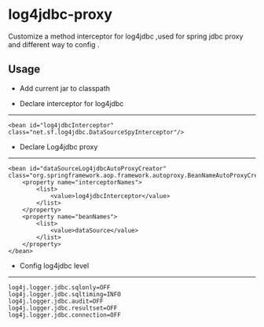 # log4jdbc-proxy
Customize a method interceptor for log4jdbc ,used for spring jdbc proxy and different way to config .


## Usage ##

 - Add current jar to classpath
 
 - Declare interceptor for  log4jdbc

----------

    <bean id="log4jdbcInterceptor" class="net.sf.log4jdbc.DataSourceSpyInterceptor"/>



 - Declare Log4jdbc proxy
 
 

----------

    <bean id="dataSourceLog4jdbcAutoProxyCreator" class="org.springframework.aop.framework.autoproxy.BeanNameAutoProxyCreator">
		<property name="interceptorNames">
			<list>
				<value>log4jdbcInterceptor</value>
			</list>
		</property>
		<property name="beanNames">
			<list>
				<value>dataSource</value>
			</list>
		</property>
	</bean>  


- Config log4jdbc level


----------

    log4j.logger.jdbc.sqlonly=OFF
    log4j.logger.jdbc.sqltiming=INFO
    log4j.logger.jdbc.audit=OFF
    log4j.logger.jdbc.resultset=OFF
    log4j.logger.jdbc.connection=OFF

